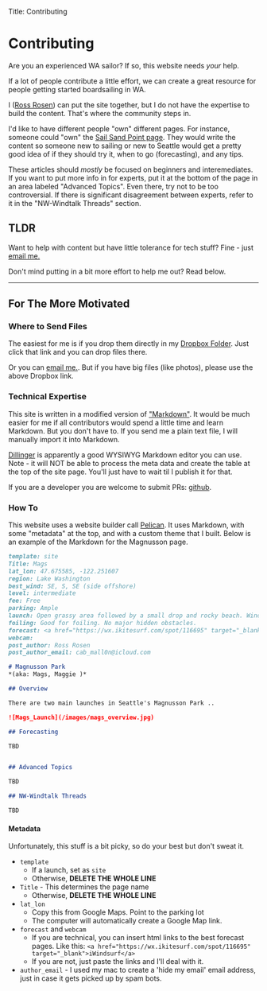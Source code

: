 Title: Contributing

# Contributing

Are you an experienced WA sailor? If so, this website needs _your_ help.

If a lot of people contribute a little effort, we can create a great resource
for people getting started boardsailing in WA.

I (<a href="mailto:cab_mall0n@icloud.com" >Ross Rosen</a>)
can put the site together, but I do not have the expertise to build the content.
That's where the community steps in.

I'd like to have different people "own" different pages. For instance, someone
could "own" the [Sail Sand Point page](/sites/Sail_Sand_Point). They would write
the content so someone new to sailing or new to Seattle would get a pretty good
idea of if they should try it, when to go (forecasting), and any tips.

These articles should _mostly_ be focused on beginners and interemediates. If
you want to put more info in for experts, put it at the bottom of the page in an
area labeled "Advanced Topics". Even there, try not to be too controversial.
If there is significant disagreement between experts, refer to it in the
"NW-Windtalk Threads" section.

## TLDR

Want to help with content but have little tolerance for tech stuff? Fine -
just <a href="mailto:cab_mall0n@icloud.com" >email me.</a>

Don't mind putting in a bit more effort to help me out? Read below.

<hr>

## For The More Motivated

### Where to Send Files

The easiest for me is if you drop them directly in my
[Dropbox Folder](https://www.dropbox.com/request/1VXxCyjf1txdRb2PPV9V).
Just click that link and you can drop files there.

Or you can <a href="mailto:cab_mall0n@icloud.com" >email me.</a>. But if
you have big files (like photos), please use the above Dropbox link.

### Technical Expertise

This site is written in a modified version of ["Markdown"](https://www.markdownguide.org/getting-started/).
It would be much easier for me if all contributors would spend a little time and learn Markdown.
But you don't have to. If you send me a plain text file, I will manually import it into Markdown.

[Dillinger](https://dillinger.io) is apparently a good WYSIWYG Markdown editor you can use. Note - it will NOT be able to process the meta data and create the table at the top of the site page. You'll just have to wait til I publish it for that.

If you are a developer you are welcome to submit PRs: [github](https://github.com/rr326/waboardsailing).

### How To

This website uses a website builder call [Pelican](https://getpelican.com). It uses
Markdown, with some "metadata" at the top, and with a custom theme that I built.
Below is an example of the Markdown for the Magnusson page.

```markdown
template: site
Title: Mags
lat_lon: 47.675585, -122.251607
region: Lake Washington
best_wind: SE, S, SE (side offshore)
level: intermediate
fee: Free
parking: Ample
launch: Open grassy area followed by a small drop and rocky beach. Wind shadow when wind is westerly.
foiling: Good for foiling. No major hidden obstacles.
forecast: <a href="https://wx.ikitesurf.com/spot/116695" target="_blank">iWindsurf</a>
webcam:
post_author: Ross Rosen
post_author_email: cab_mall0n@icloud.com

# Magnusson Park
*(aka: Mags, Maggie )*

## Overview

There are two main launches in Seattle's Magnusson Park ..

![Mags_Launch](/images/mags_overview.jpg)

## Forecasting

TBD


## Advanced Topics

TBD

## NW-Windtalk Threads

TBD

```

#### Metadata

Unfortunately, this stuff is a bit picky, so do your best but don't sweat
it.

-   `template`
    -   If a launch, set as `site`
    -   Otherwise, **DELETE THE WHOLE LINE**
-   `Title` - This determines the page name
    -   Otherwise, **DELETE THE WHOLE LINE**
-   `lat_lon`
    -   Copy this from Google Maps. Point to the parking lot
    -   The computer will automatically create a Google Map link.
-   `forecast` and `webcam`
    -   If you are technical, you can insert html links to the best
    forecast pages. Like this:
    `<a href="https://wx.ikitesurf.com/spot/116695" target="_blank">iWindsurf</a>`
    -   If you are not, just paste the links and I'll deal with it.
-   `author_email` - I used my mac to create a 'hide my email' email address, just
  in case it gets picked up by spam bots.

